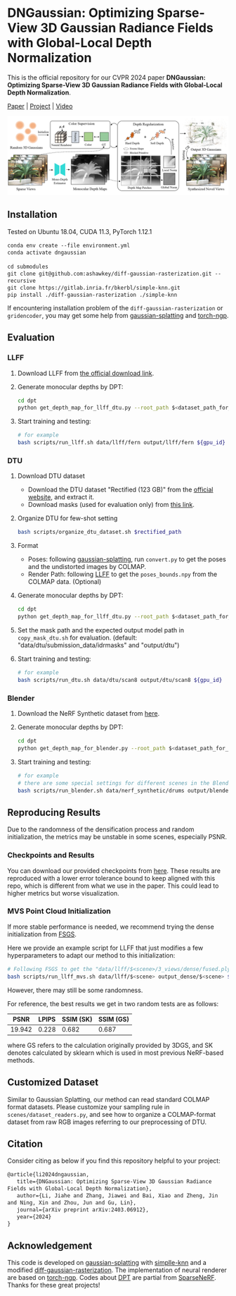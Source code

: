 # DNGaussian: Optimizing Sparse-View 3D Gaussian Radiance Fields with Global-Local Depth Normalization

This is the official repository for our CVPR 2024 paper **DNGaussian: Optimizing Sparse-View 3D Gaussian Radiance Fields with Global-Local Depth Normalization**.

[Paper](https://arxiv.org/abs/2403.06912) | [Project](https://fictionarry.github.io/DNGaussian/) | [Video](https://www.youtube.com/watch?v=WKXCFNJHZ4o)

![image](assets/main.png)


## Installation

Tested on Ubuntu 18.04, CUDA 11.3, PyTorch 1.12.1

``````
conda env create --file environment.yml
conda activate dngaussian

cd submodules
git clone git@github.com:ashawkey/diff-gaussian-rasterization.git --recursive
git clone https://gitlab.inria.fr/bkerbl/simple-knn.git
pip install ./diff-gaussian-rasterization ./simple-knn
``````

If encountering installation problem of the `diff-gaussian-rasterization` or `gridencoder`, you may get some help from [gaussian-splatting](https://github.com/graphdeco-inria/gaussian-splatting) and [torch-ngp](https://github.com/ashawkey/torch-ngp).


## Evaluation

### LLFF

1. Download LLFF from [the official download link](https://drive.google.com/drive/folders/128yBriW1IG_3NJ5Rp7APSTZsJqdJdfc1).

2. Generate monocular depths by DPT:

   ```bash
   cd dpt
   python get_depth_map_for_llff_dtu.py --root_path $<dataset_path_for_llff> --benchmark LLFF
   ```

3. Start training and testing:

   ```bash
   # for example
   bash scripts/run_llff.sh data/llff/fern output/llff/fern ${gpu_id}
   ```



### DTU

1. Download DTU dataset

   - Download the DTU dataset "Rectified (123 GB)" from the [official website](https://roboimagedata.compute.dtu.dk/?page_id=36/), and extract it.
   - Download masks (used for evaluation only) from [this link](https://drive.google.com/file/d/1Yt5T3LJ9DZDiHbtd9PDFNHqJAd7wt-_E/view?usp=sharing).


2. Organize DTU for few-shot setting

   ```bash
   bash scripts/organize_dtu_dataset.sh $rectified_path
   ```

3. Format

   - Poses: following [gaussian-splatting](https://github.com/graphdeco-inria/gaussian-splatting), run `convert.py` to get the poses and the undistorted images by COLMAP.
   - Render Path: following [LLFF](https://github.com/Fyusion/LLFF) to get the `poses_bounds.npy` from the COLMAP data. (Optional)


4. Generate monocular depths by DPT:

   ```bash
   cd dpt
   python get_depth_map_for_llff_dtu.py --root_path $<dataset_path_for_dtu> --benchmark DTU
   ```

5. Set the mask path and the expected output model path in `copy_mask_dtu.sh` for evaluation. (default: "data/dtu/submission_data/idrmasks" and "output/dtu") 

6. Start training and testing:

   ```bash
   # for example
   bash scripts/run_dtu.sh data/dtu/scan8 output/dtu/scan8 ${gpu_id}
   ```



### Blender

1. Download the NeRF Synthetic dataset from [here](https://drive.google.com/drive/folders/128yBriW1IG_3NJ5Rp7APSTZsJqdJdfc1?usp=sharing).

2. Generate monocular depths by DPT:

   ```bash
   cd dpt
   python get_depth_map_for_blender.py --root_path $<dataset_path_for_blender>
   ```

3. Start training and testing:

   ```bash
   # for example
   # there are some special settings for different scenes in the Blender dataset, please refer to "run_blender.sh".
   bash scripts/run_blender.sh data/nerf_synthetic/drums output/blender/drums ${gpu_id}
   ```


## Reproducing Results
Due to the randomness of the densification process and random initialization, the metrics may be unstable in some scenes, especially PSNR.


### Checkpoints and Results
You can download our provided checkpoints from [here](https://drive.google.com/drive/folders/1V8XGg1MXJDb-bK3NAEo5Gw2GLLByF7FM?usp=sharing). These results are reproduced with a lower error tolerance bound to keep aligned with this repo, which is different from what we use in the paper. This could lead to higher metrics but worse visualization.


### MVS Point Cloud Initialization

If more stable performance is needed, we recommend trying the dense initialization from [FSGS](https://github.com/VITA-Group/FSGS).

Here we provide an example script for LLFF that just modifies a few hyperparameters to adapt our method to this initialization:

```bash
# Following FSGS to get the "data/llff/$<scene>/3_views/dense/fused.ply" first
bash scripts/run_llff_mvs.sh data/llff/$<scene> output_dense/$<scene> ${gpu_id}
```

However, there may still be some randomness.

For reference, the best results we get in two random tests are as follows:

| PSNR   | LPIPS  | SSIM (SK)   |  SSIM (GS)   |
| ------ | ------ | ----- | ----- |
| 19.942 | 0.228  | 0.682 | 0.687 |

where GS refers to the calculation originally provided by 3DGS, and SK denotes calculated by sklearn which is used in most previous NeRF-based methods.


## Customized Dataset
Similar to Gaussian Splatting, our method can read standard COLMAP format datasets. Please customize your sampling rule in `scenes/dataset_readers.py`, and see how to organize a COLMAP-format dataset from raw RGB images referring to our preprocessing of DTU.



## Citation

Consider citing as below if you find this repository helpful to your project:

```
@article{li2024dngaussian,
   title={DNGaussian: Optimizing Sparse-View 3D Gaussian Radiance Fields with Global-Local Depth Normalization},
   author={Li, Jiahe and Zhang, Jiawei and Bai, Xiao and Zheng, Jin and Ning, Xin and Zhou, Jun and Gu, Lin},
   journal={arXiv preprint arXiv:2403.06912},
   year={2024}
}
```

## Acknowledgement

This code is developed on [gaussian-splatting](https://github.com/graphdeco-inria/gaussian-splatting) with [simplle-knn](https://gitlab.inria.fr/bkerbl/simple-knn) and a modified [diff-gaussian-rasterization](https://github.com/ashawkey/diff-gaussian-rasterization). The implementation of neural renderer are based on [torch-ngp](https://github.com/ashawkey/torch-ngp). Codes about [DPT](https://github.com/isl-org/MiDaS) are partial from [SparseNeRF](https://github.com/Wanggcong/SparseNeRF). Thanks for these great projects!
